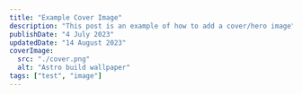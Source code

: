 ```yaml
---
title: "Example Cover Image"
description: "This post is an example of how to add a cover/hero image"
publishDate: "4 July 2023"
updatedDate: "14 August 2023"
coverImage:
  src: "./cover.png"
  alt: "Astro build wallpaper"
tags: ["test", "image"]
---
```

